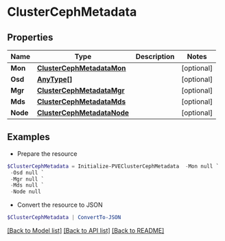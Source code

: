 # ClusterCephMetadata
## Properties

Name | Type | Description | Notes
------------ | ------------- | ------------- | -------------
**Mon** | [**ClusterCephMetadataMon**](ClusterCephMetadataMon.md) |  | [optional] 
**Osd** | [**AnyType[]**](AnyType.md) |  | [optional] 
**Mgr** | [**ClusterCephMetadataMgr**](ClusterCephMetadataMgr.md) |  | [optional] 
**Mds** | [**ClusterCephMetadataMds**](ClusterCephMetadataMds.md) |  | [optional] 
**Node** | [**ClusterCephMetadataNode**](ClusterCephMetadataNode.md) |  | [optional] 

## Examples

- Prepare the resource
```powershell
$ClusterCephMetadata = Initialize-PVEClusterCephMetadata  -Mon null `
 -Osd null `
 -Mgr null `
 -Mds null `
 -Node null
```

- Convert the resource to JSON
```powershell
$ClusterCephMetadata | ConvertTo-JSON
```

[[Back to Model list]](../README.md#documentation-for-models) [[Back to API list]](../README.md#documentation-for-api-endpoints) [[Back to README]](../README.md)

